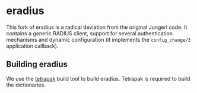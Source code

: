 # eradius

This fork of eradius is a radical deviation from the original
Jungerl code. It contains a generic RADIUS client, support for 
several authentication mechanisms and dynamic configuration
(it implements the `config_change/3` application callback).

## Building eradius

We use the [tetrapak](https://github.com/travelping/tetrapak) build tool to build eradius.
Tetrapak is required to build the dictionaries.


